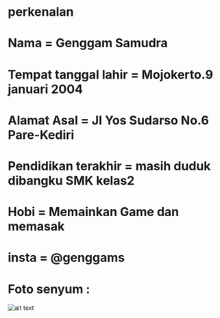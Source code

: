 # perkenalan
# Nama = Genggam Samudra
# Tempat tanggal lahir = Mojokerto.9 januari 2004
# Alamat Asal = Jl Yos Sudarso No.6 Pare-Kediri
# Pendidikan terakhir = masih duduk dibangku SMK kelas2
# Hobi = Memainkan Game dan memasak
# insta = @genggams
#
# Foto senyum :
![alt text](https://github.com/genngam/perkenalan/blob/master/WhatsApp%20Image%202020-07-22%20at%201.44.33%20PM.jpeg) 
